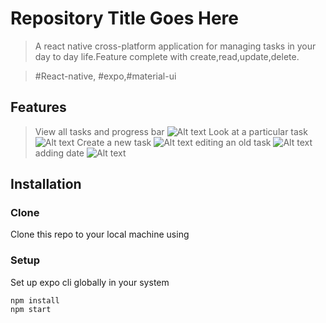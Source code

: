 # Repository Title Goes Here

> A react native cross-platform application for managing tasks in your day to day life.Feature complete with create,read,update,delete.

> #React-native, #expo,#material-ui

## Features

> View all tasks and progress bar
![Alt text](/screenshots/index.jpg?raw=true "Index")
> Look at a particular task
![Alt text](/screenshots/show.jpg?raw=true "Show")
> Create a new task
![Alt text](/screenshots/add.jpg?raw=true "Add")
> editing an old task
![Alt text](/screenshots/edit.jpg?raw=true "Edit")
> adding date
![Alt text](/screenshots/setDate.jpg?raw=true "setDate")


## Installation

### Clone

Clone this repo to your local machine using

### Setup

Set up expo cli globally in your system
```
npm install
npm start
```

